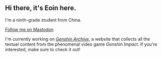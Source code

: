 ## Hi there, it's Eoin here.

I'm a ninth-grade student from China.

<a rel="me" href="https://mastodon.social/@eoinlee">Follow me on Mastodon</a>

I'm currently working on _[Genshin Archive](https://github.com/eoinli/GenshinArchive)_, a website that collects all the textual content from the phenomenal video game _Genshin Impact_. If you're interested, make sure to check it out!
